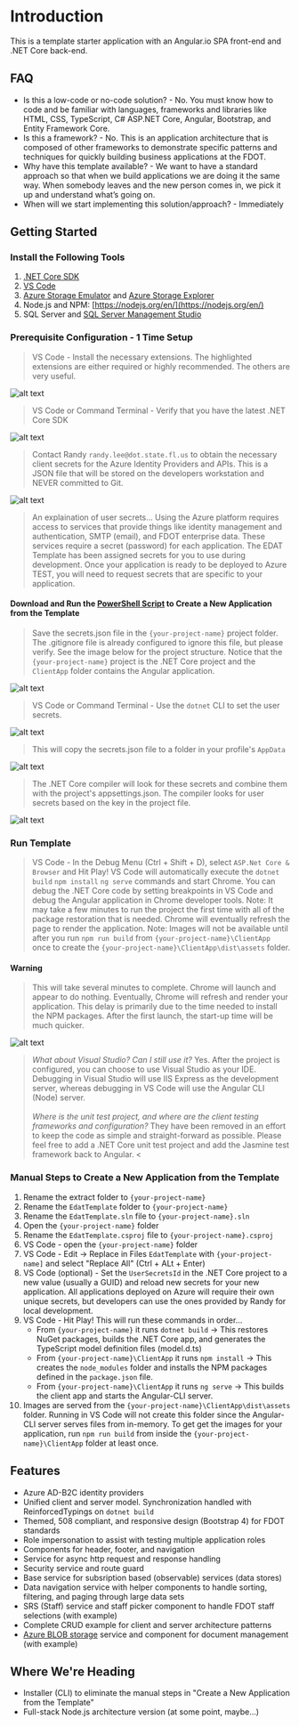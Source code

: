 # Introduction

This is a template starter application with an Angular.io SPA front-end and .NET Core back-end.

## FAQ

- Is this a low-code or no-code solution? - No. You must know how to code and be familiar with languages, frameworks and libraries like HTML, CSS, TypeScript, C# ASP.NET Core, Angular, Bootstrap, and Entity Framework Core.
- Is this a framework? - No. This is an application architecture that is composed of other frameworks to demonstrate specific patterns and techniques for quickly building business applications at the FDOT.
- Why have this template available? - We want to have a standard approach so that when we build applications we are doing it the same way. When somebody leaves and the new person comes in, we pick it up and understand what’s going on.
- When will we start implementing this solution/approach? - Immediately

## Getting Started

### Install the Following Tools

1. [.NET Core SDK](https://www.microsoft.com/net/download)
2. [VS Code](https://code.visualstudio.com/)
3. [Azure Storage Emulator](https://docs.microsoft.com/en-us/azure/storage/common/storage-use-emulator) and [Azure Storage Explorer](https://azure.microsoft.com/en-us/features/storage-explorer/)
4. Node.js and NPM: [https://nodejs.org/en/](https://nodejs.org/en/)
5. SQL Server and [SQL Server Management Studio](https://docs.microsoft.com/en-us/sql/ssms/download-sql-server-management-studio-ssms?view=sql-server-2017)

### Prerequisite Configuration - 1 Time Setup

> VS Code - Install the necessary extensions. The highlighted extensions are either required or highly recommended. The others are very useful.

![alt text](Documentation/vscode_extensions.png "VS Code extensions")

> VS Code or Command Terminal - Verify that you have the latest .NET Core SDK

![alt text](Documentation/dotnet_config.png ".NET Core CLI Commands to verify SDK installation")

> Contact Randy `randy.lee@dot.state.fl.us` to obtain the necessary client secrets for the Azure Identity Providers and APIs. This is a JSON file that will be stored on the developers workstation and NEVER committed to Git.

![alt text](Documentation/secrets_json.png "secrets.json file you will need")

> An explaination of user secrets... Using the Azure platform requires access to services that provide things like identity management and authentication, SMTP (email), and FDOT enterprise data. These services require a secret (password) for each application. The EDAT Template has been assigned secrets for you to use during development. Once your application is ready to be deployed to Azure TEST, you will need to request secrets that are specific to your application.

#### Download and Run the [PowerShell Script](https://fdot.visualstudio.com/EDAT/_git/CloneTemplate?path=%2FopenEDAT_Template.ps1&version=GBmaster&_a=contents) to Create a New Application from the Template

> Save the secrets.json file in the `{your-project-name}` project folder. The .gitignore file is already configured to ignore this file, but please verify. See the image below for the project structure. Notice that the `{your-project-name}` project is the .NET Core project and the `ClientApp` folder contains the Angular application.

![alt text](Documentation/vscode_project_structure.png "Project structure")

> VS Code or Command Terminal - Use the `dotnet` CLI to set the user secrets.

![alt text](Documentation/set_user_secrets.png "Using dotnet CLI to save user secrets")

> This will copy the secrets.json file to a folder in your profile's `AppData`

![alt text](Documentation/app_data_user_secrets.png "User secrets stored in AppData")

> The .NET Core compiler will look for these secrets and combine them with the project's appsettings.json. The compiler looks for user secrets based on the key in the project file.

![alt text](Documentation/user_secrets_project_setting.png "User secrets key in project file")

### Run Template

> VS Code - In the Debug Menu (Ctrl + Shift + D), select `ASP.Net Core & Browser` and Hit Play! VS Code will automatically execute the `dotnet build` `npm install` `ng serve` commands and start Chrome. You can debug the .NET Core code by setting breakpoints in VS Code and debug the Angular application in Chrome developer tools. Note: It may take a few minutes to run the project the first time with all of the package restoration that is needed. Chrome will eventually refresh the page to render the application. Note: Images will not be available until after you run `npm run build` from `{your-project-name}\ClientApp` once to create the `{your-project-name}\ClientApp\dist\assets` folder.

#### Warning

> This will take several minutes to complete. Chrome will launch and appear to do nothing. Eventually, Chrome will refresh and render your application. This delay is primarily due to the time needed to install the NPM packages. After the first launch, the start-up time will be much quicker.

![alt text](Documentation/vscode_debug.png "Run in VS Code")

> _What about Visual Studio? Can I still use it?_ Yes. After the project is configured, you can choose to use Visual Studio as your IDE. Debugging in Visual Studio will use IIS Express as the development server, whereas debugging in VS Code will use the Angular CLI (Node) server.<br/><br/>_Where is the unit test project, and where are the client testing frameworks and configuration?_ They have been removed in an effort to keep the code as simple and straight-forward as possible. Please feel free to add a .NET Core unit test project and add the Jasmine test framework back to Angular. <

### Manual Steps to Create a New Application from the Template

1. Rename the extract folder to `{your-project-name}`
2. Rename the `EdatTemplate` folder to `{your-project-name}`
3. Rename the `EdatTemplate.sln` file to `{your-project-name}.sln`
4. Open the `{your-project-name}` folder
5. Rename the `EdatTemplate.csproj` file to `{your-project-name}.csproj`
6. VS Code - open the `{your-project-name}` folder
7. VS Code - Edit -> Replace in Files `EdatTemplate` with `{your-project-name]` and select "Replace All" (Ctrl + ALt + Enter)
8. VS Code (optional) - Set the `UserSecretsId` in the .NET Core project to a new value (usually a GUID) and reload new secrets for your new application. All applications deployed on Azure will require their own unique secrets, but developers can use the ones provided by Randy for local development.
9. VS Code - Hit Play! This will run these commands in order...
   - From `{your-project-name}` it runs `dotnet build` -> This restores NuGet packages, builds the .NET Core app, and generates the TypeScript model definition files (model.d.ts)
   - From `{your-project-name}\ClientApp` it runs `npm install` -> This creates the `node_modules` folder and installs the NPM packages defined in the `package.json` file.
   - From `{your-project-name}\ClientApp` it runs `ng serve` -> This builds the client app and starts the Angular-CLI server.
10. Images are served from the `{your-project-name}\ClientApp\dist\assets` folder. Running in VS Code will not create this folder since the Angular-CLI server serves files from in-memory. To get get the images for your application, run `npm run build` from inside the `{your-project-name}\ClientApp` folder at least once.

## Features

- Azure AD-B2C identity providers
- Unified client and server model. Synchronization handled with ReinforcedTypings on `dotnet build`
- Themed, 508 compliant, and responsive design (Bootstrap 4) for FDOT standards
- Role impersonation to assist with testing multiple application roles
- Components for header, footer, and navigation
- Service for async http request and response handling
- Security service and route guard
- Base service for subsription based (observable) services (data stores)
- Data navigation service with helper components to handle sorting, filtering, and paging through large data sets
- SRS (Staff) service and staff picker component to handle FDOT staff selections (with example)
- Complete CRUD example for client and server architecture patterns
- [Azure BLOB storage](https://azure.microsoft.com/en-us/services/storage/blobs/) service and component for document management (with example)

## Where We're Heading

- Installer (CLI) to eliminate the manual steps in "Create a New Application from the Template"
- Full-stack Node.js architecture version (at some point, maybe...)
